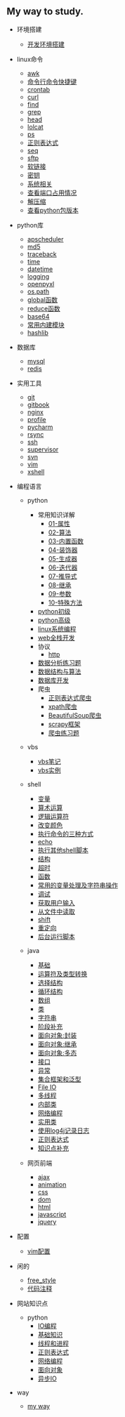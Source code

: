 ## My way to study.

* 环境搭建
    * [开发环境搭建](interface/environ.md)

* linux命令
    * [awk](linux/awk.md)
    * [命令行命令快捷键](linux/command_line.md)
    * [crontab](linux/crontab.md)
    * [curl](linux/curl.md)
    * [find](linux/find.md)
    * [grep](linux/grep.md)
    * [head](linux/head.md)
    * [lolcat](linux/lolcat.md)
    * [ps](linux/ps.md)
    * [正则表达式](linux/reg.md)
    * [seq](linux/seq.md)
    * [sftp](linux/sftp.md)
    * [软链接](linux/soft_link.md)
    * [密钥](linux/ssh_key.md)
    * [系统相关](linux/sys.md)
    * [查看端口占用情况](linux/watch_port.md)
    * [解压缩](linux/zip.md)
    * [查看python包版本](linux/pip_version.md)

* python库
    * [apscheduler](python_lib/apscheduler.md)
    * [md5](python_lib/md5.md)
    * [traceback](python_lib/traceback.md)
    * [time](python_lib/time.md)
    * [datetime](python_lib/datetime.md)
    * [logging](python_lib/logging.md)
    * [openpyxl](python_lib/openpyxl.md)
    * [os.path](python_lib/os_path.md)
    * [global函数](python_lib/global.md)
    * [reduce函数](python_lib/reduce.md)
    * [base64](python_lib/base64.md)
    * [常用内建模块](python_lib/collections.md)
    * [hashlib](python_lib/hashlib.md)

* 数据库
    * [mysql](database/mysql.md)
    * [redis](database/redis.md)

* 实用工具
    * [git](tools/git.md)
    * [gitbook](tools/gitbook.md)
    * [nginx](tools/nginx.md)
    * [profile](tools/profile.md)
    * [pycharm](tools/pycharm.md)
    * [rsync](tools/rsync.md)
    * [ssh](tools/ssh.md)
    * [supervisor](tools/supervisor.md)
    * [svn](tools/svn.md)
    * [vim](tools/vim.md)
    * [xshell](tools/xshell.md)

* 编程语言
    * python
        * 常用知识详解
            * [01-属性](program/python/useful/attr.md) 
            * [02-算法](program/python/useful/alg.md) 
            * [03-内置函数](program/python/useful/inner_func.md) 
            * [04-装饰器](program/python/useful/decorator.md) 
            * [05-生成器](program/python/useful/generator.md) 
            * [06-迭代器](program/python/useful/iterator.md) 
            * [07-推导式](program/python/useful/derived.md) 
            * [08-继承](program/python/useful/inherit.md) 
            * [09-参数](program/python/useful/param.md) 
            * [10-特殊方法](program/python/useful/special_method.md) 
        * [python初级](program/python/python_1.md)
        * [python高级](program/python/python_2.md)
        * [linux系统编程](program/python/linux_sys.md)
        * [web全栈开发](program/python/python_web.md)
        * 协议
            * [http](program/python/protocol/http.md)
        * [数据分析练习题](program/python/analysis/practice_analysis.md)
        * [数据结构与算法](program/python/algorithm/practice_algorithm.md)
        * [数据库开发](program/python/database/practice_database.md)        
        * 爬虫
            * [正则表达式爬虫](program/python/crawler/zhengze_crawler.md)
            * [xpath爬虫](program/python/crawler/xpath_crawler.md)
            * [BeautifulSoup爬虫](program/python/crawler/beautifulsoup_crawler.md)
            * [scrapy框架](program/python/crawler/scrapy_crawler.md)
            * [爬虫练习题](program/python/crawler/practice_crawler.md)

    * vbs
        * [vbs笔记](program/vbs/vbs.md)
        * [vbs实例](program/vbs/practice_vbs.md)

    * shell
        * [变量](program/shell/1_variable.md)
        * [算术运算](program/shell/2_operate.md)
        * [逻辑运算符](program/shell/3_logicsign.md)
        * [改变颜色](program/shell/4_color.md)
        * [执行命令的三种方式](program/shell/5_execute.md)
        * [echo](program/shell/6_echo.md)
        * [执行其他shell脚本](program/shell/7_othershell.md)
        * [结构](program/shell/8_do_choose.md)
        * [超时](program/shell/9_timeout.md)
        * [函数](program/shell/10_func.md)
        * [常用的变量处理及字符串操作](program/shell/11_var_str_deal.md)
        * [调试](program/shell/12_debug.md)
        * [获取用户输入](program/shell/13_get_input.md)
        * [从文件中读取](program/shell/14_read_file.md)
        * [shift](program/shell/15_shift.md)
        * [重定向](program/shell/16_show_data.md)
        * [后台运行脚本](program/shell/17_control.md)

    * java
        * [基础](program/java/base.md)
        * [运算符及类型转换](program/java/operator.md)
        * [选择结构](program/java/choose.md)
        * [循环结构](program/java/cycle.md)
        * [数组](program/java/array.md)
        * [类](program/java/class.md)
        * [字符串](program/java/string.md)
        * [阶段补充](program/java/supplement_1.md)
        * [面向对象:封装](program/java/obj_packet.md)
        * [面向对象:继承](program/java/obj_inheritance.md)
        * [面向对象:多态](program/java/obj_status.md)
        * [接口](program/java/interface.md)
        * [异常](program/java/err.md)
        * [集合框架和泛型](program/java/generic.md)
        * [File IO](program/java/file_io.md)
        * [多线程](program/java/thread.md)
        * [内部类](program/java/inside_class.md)
        * [网络编程](program/java/web_pro.md)
        * [实用类](program/java/practical_class.md)
        * [使用log4j记录日志](program/java/log.md)
        * [正则表达式](program/java/zhengze.md)
        * [知识点补充](program/java/supplement_2.md)

    * 网页前端
        * [ajax](program/web_front/ajax.md)
        * [animation](program/web_front/animation.md)
        * [css](program/web_front/css.md)
        * [dom](program/web_front/dom.md)
        * [html](program/web_front/html.md)
        * [javascript](program/web_front/javascript.md)
        * [jquery](program/web_front/jquery.md)


* 配置
    * [vim配置](kv/vim配置/vim_conf.txt)

* 闲的
    * [free_style](interface/free_style.md)
    * [代码注释](interface/annotate.md)

* 网站知识点
    * python
        * [IO编程](liaoxuefeng/io_programming.md)
        * [基础知识](liaoxuefeng/note.md)
        * [线程和进程](liaoxuefeng/process_and_thread.md)
        * [正则表达式](liaoxuefeng/regular_expression.md)
        * [网络编程](liaoxuefeng/tcp_and_udp.md)
        * [面向对象](liaoxuefeng/to_object.md)
        * [异步IO](liaoxuefeng/yibu_io.md)

* way
    * [my way](interface/way.md)
